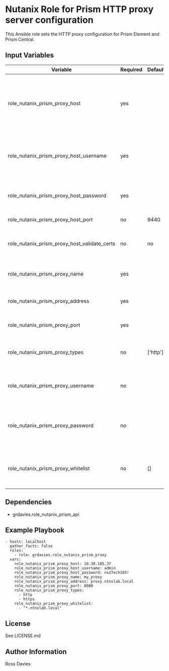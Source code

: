 # Nutanix Role for Prism HTTP proxy server configuration

This Ansible role sets the HTTP proxy configuration for Prism Element and Prism Central.


## Input Variables

| Variable                 | Required | Default  | Choices                                                                         | Comments                                                                                                                                           |
|--------------------------|----------|----------|---------------------------------------------------------------------------------|----------------------------------------------------------------------------------------------------------------------------------------------------|
| role_nutanix_prism_proxy_host                | yes      |          |                                                                                 | The IP address or FQDN for the Prism (Element or Central) to which you want to connect.                                                            |
| role_nutanix_prism_proxy_host_username       | yes      |          |                                                                                 | A valid username with appropriate rights to access the Nutanix API.                                                                                |
| role_nutanix_prism_proxy_host_password       | yes      |          |                                                                                 | A valid password for the supplied username.                                                                                                        |
| role_nutanix_prism_proxy_host_port           | no       | 9440     |                                                                                 | The Prism TCP port.                                                                                                                                |
| role_nutanix_prism_proxy_host_validate_certs | no       | no       | yes / no                                                                        | Whether to check if Prism UI certificates are valid.                                                                                               |
| role_nutanix_prism_proxy_name         | yes      |          |                                                                                 | Name for the proxy server in the Prism UI                                                                                                          |
| role_nutanix_prism_proxy_address      | yes      |          |                                                                                 | FQDN or IP address for the proxy server                                                                                                            |
| role_nutanix_prism_proxy_port         | yes      |          |                                                                                 | TCP port for the proxy server                                                                                                                      |
| role_nutanix_prism_proxy_types        | no       | ['http'] | ['http', 'https']                                                               | Whether to proxy http traffic, https traffic or both                                                                                               |
| role_nutanix_prism_proxy_username     | no       |          |                                                                                 | Username to authenticate to the proxy server                                                                                                       |
| role_nutanix_prism_proxy_password     | no       |          |                                                                                 | Password for username to authenticate to the proxy server                                                                                          |
| role_nutanix_prism_proxy_whitelist    | no       | []       |                                                                                 | List of FQDNs or IP addresses to be added to the proxy whitelist                                                                                   |


## Dependencies

- grdavies.role_nutanix_prism_api

## Example Playbook

```
- hosts: localhost
  gather_facts: false
  roles:
    - role: grdavies.role_nutanix_prism_proxy
  vars:
    role_nutanix_prism_proxy_host: 10.38.185.37
    role_nutanix_prism_proxy_host_username: admin
    role_nutanix_prism_proxy_host_password: nx2Tech165!
    role_nutanix_prism_proxy_name: my_proxy
    role_nutanix_prism_proxy_address: proxy.ntnxlab.local
    role_nutanix_prism_proxy_port: 8080
    role_nutanix_prism_proxy_types:
      - http
      - https
    role_nutanix_prism_proxy_whitelist:
      - "*.ntnxlab.local"
```


## License

See LICENSE.md

## Author Information

Ross Davies
